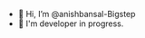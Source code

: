 - 👋 Hi, I’m @anishbansal-Bigstep
- 👀 I'm developer in progress.

<!---
anishbansal-Bigstep/anishbansal-Bigstep is a ✨ special ✨ repository because its `README.md` (this file) appears on your GitHub profile.
You can click the Preview link to take a look at your changes.
--->
